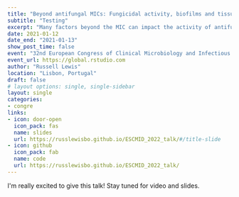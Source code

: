 ```yaml
---
title: "Beyond antifungal MICs: Fungicidal activity, biofilms and tissue distribution"
subtitle: "Testing"
excerpt: "Many factors beyond the MIC can impact the activity of antifungal agents. In this talk, I provide an overview of the importance of fungicidal activity, how biofilms and persister cells contribute to resistance that is not measured by the MIC, and then address the challenged of understanding antifungal PK/PD for deep tissue infections."
date: 2021-01-12
date_end: "2021-01-13"
show_post_time: false
event: "32nd European Congress of Clinical Microbiology and Infectious Diseases (ECCMID)"
event_url: https://global.rstudio.com
author: "Russell Lewis"
location: "Lisbon, Portugal"
draft: false
# layout options: single, single-sidebar
layout: single
categories:
- congre
links:
- icon: door-open
  icon_pack: fas
  name: slides
  url: https://russlewisbo.github.io/ESCMID_2022_talk/#/title-slide
- icon: github
  icon_pack: fab
  name: code
  url: https://russlewisbo.github.io/ESCMID_2022_talk/
---
```


I'm really excited to give this talk! Stay tuned for video and slides.
